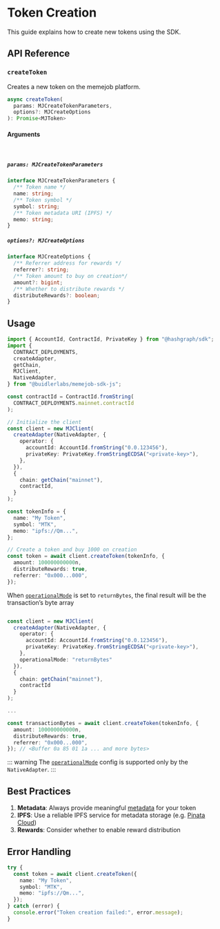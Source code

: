 # Token Creation

This guide explains how to create new tokens using the SDK.

## API Reference

### `createToken`

Creates a new token on the memejob platform.

```typescript
async createToken(
  params: MJCreateTokenParameters,
  options?: MJCreateOptions
): Promise<MJToken>
```

#### Arguments

<br/>

##### `params: MJCreateTokenParameters`

```typescript
interface MJCreateTokenParameters {
  /** Token name */
  name: string;
  /** Token symbol */
  symbol: string;
  /** Token metadata URI (IPFS) */
  memo: string;
}
```

##### `options?: MJCreateOptions`

```typescript
interface MJCreateOptions {
  /** Referrer address for rewards */
  referrer?: string;
  /** Token amount to buy on creation*/
  amount?: bigint;
  /** Whether to distribute rewards */
  distributeRewards?: boolean;
}
```

## Usage

```typescript
import { AccountId, ContractId, PrivateKey } from "@hashgraph/sdk";
import {
  CONTRACT_DEPLOYMENTS,
  createAdapter,
  getChain,
  MJClient,
  NativeAdapter,
} from "@buidlerlabs/memejob-sdk-js";

const contractId = ContractId.fromString(
  CONTRACT_DEPLOYMENTS.mainnet.contractId
);

// Initialize the client
const client = new MJClient(
  createAdapter(NativeAdapter, {
    operator: {
      accountId: AccountId.fromString("0.0.123456"),
      privateKey: PrivateKey.fromStringECDSA("<private-key>"),
    },
  }),
  {
    chain: getChain("mainnet"),
    contractId,
  }
);

const tokenInfo = {
  name: "My Token",
  symbol: "MTK",
  memo: "ipfs://Qm...",
};

// Create a token and buy 1000 on creation
const token = await client.createToken(tokenInfo, {
  amount: 100000000000n,
  distributeRewards: true,
  referrer: "0x000...000",
});
```

When [`operationalMode`](http://localhost:5173/memejob-sdk-js/configuration.html#operational-mode-configuration) is set to `returnBytes`, the final result will be the transaction’s byte array

```typescript

const client = new MJClient(
  createAdapter(NativeAdapter, {
    operator: {
      accountId: AccountId.fromString("0.0.123456"),
      privateKey: PrivateKey.fromStringECDSA("<private-key>"),
    },
    operationalMode: "returnBytes"
  }),
  {
    chain: getChain("mainnet"),
    contractId
  }
);

...

const transactionBytes = await client.createToken(tokenInfo, {
  amount: 100000000000n,
  distributeRewards: true,
  referrer: "0x000...000",
}); // <Buffer 0a 85 01 1a ... and more bytes>
```

::: warning
The [`operationalMode`](http://localhost:5173/memejob-sdk-js/configuration.html#operational-mode-configuration) config is supported only by the `NativeAdapter`.
:::

## Best Practices

1. **Metadata**: Always provide meaningful [metadata](./metadata.md) for your token
2. **IPFS**: Use a reliable IPFS service for metadata storage (e.g. [Pinata Cloud](https://pinata.cloud/))
3. **Rewards**: Consider whether to enable reward distribution

## Error Handling

```typescript
try {
  const token = await client.createToken({
    name: "My Token",
    symbol: "MTK",
    memo: "ipfs://Qm...",
  });
} catch (error) {
  console.error("Token creation failed:", error.message);
}
```
